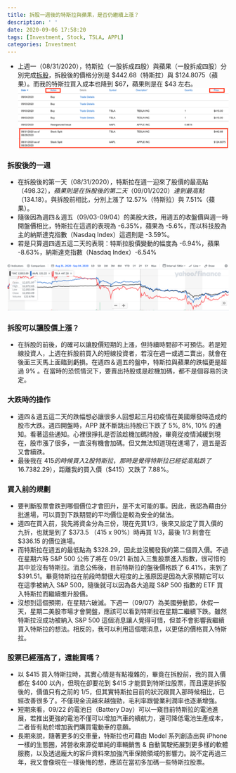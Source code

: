 ```yaml
---
title: 拆股一週後的特斯拉與蘋果，是否仍繼續上漲？
description: ' '
date: 2020-09-06 17:58:20
tags: [Investment, Stock, TSLA, APPL]
categories: Investment
---
```

- 上週一（08/31/2020），特斯拉（一股拆成四股）與蘋果（一股拆成四股）分別完成[拆股](https://ycjhuo.gitlab.io/2020/08/30/How-Tesla-Soar-600-in-6-month/)，拆股後的價格分別是 $442.68（特斯拉）與 $124.8075（蘋果）。而我的特斯拉買入成本也降到 $67，蘋果則是在 $43 左右。
![12-1](../images/12-1.png)

### 拆股後的一週
- 在拆股後的第一天（08/31/2020），特斯拉在週一迎來了股價的最高點（$498.32），蘋果則是在拆股後的第二天（09/01/2020）達到最高點（$134.18）。與拆股前相比，分別上漲了 12.57%（特斯拉）與 7.51%（蘋果）。
- 隨後因為週四＆週五（09/03-09/04）的美股大跌，用週五的收盤價與週一時開盤價相比，特斯拉在這週的表現為 -6.35%，蘋果為 -5.6%，而以科技股為主的納斯達克指數（Nasdaq Index）這週則是 -3.59%。
- 若是只算週四週五這二天的表現：特斯拉股價變動的幅度為 -6.94%，蘋果 -8.63%，納斯達克指數（Nasdaq Index）-6.54%

![12-2](../images/12-2.png)

### 拆股可以讓股價上漲？
- 在拆股的前後，的確可以讓股價短期的上漲，但持續時間卻不可預估。若是短線投資人，上週在拆股前買入的短線投資者，若沒在週一或週二賣出，就會在後面三天馬上面臨到虧損。在週四＆週五的盤中，特斯拉與蘋果的跌幅更是超過 9% 。在當時的恐慌情況下，要賣出持股或是趁機加碼，都不是個容易的決定。

### 大跌時的操作
- 週四＆週五這二天的跌幅想必讓很多人回想起三月初疫情在美國爆發時造成的股市大跌。週四開盤時，APP 就不斷跳出持股已下跌了 5%, 8%, 10% 的通知。看著這些通知。心裡很掙扎是否該趁機加碼持股，畢竟從疫情減緩到現在，股市漲了很多，一直沒有機會加碼。但又無法知道現在進場了，週五是否又會續跌。
- 最後我在 $415 的時候買入 2 股特斯拉，那時是覺得特斯拉已經從高點跌了 16.7%，就算是從拆股時的價格來看，也有 6.25% 的跌幅，以特斯拉最近幾個月的漲勢，有這樣的跌幅並不多見。結果在週四買了後，週五跌幅再來到最低點（$382.29），距離我的買入價（$415）又跌了 7.88%。

### 買入前的規劃
- 要判斷股票會跌到哪個價位才會回升，是不太可能的事。因此，我認為藉由分批進場，可以買到下跌期間的平均價位是較為安全的做法。
- 週四在買入前，我先將資金分為三份，現在先買1/3，後來又設定了買入價的九折，也就是到了 $373.5 （415 x 90%）時再買 1/3，最後 1/3 則會在 $336.15 的價位進場。
- 而特斯拉在週五的最低點為 $328.29，因此並沒觸發我的第二個買入價。不過在星期六時 S&P 500 公佈了將在 09/21 新加入三隻股票進入指數，很可惜的其中並沒有特斯拉。消息公佈後，目前特斯拉的盤後價格跌了 6.41%，來到了 $391.51。畢竟特斯拉在前段時間很大程度的上漲原因是因為大家預期它可以在這季被納入 S&P 500，隨後就可以因為各大追蹤 S&P 500 指數的 ETF 買入特斯拉而繼續推升股價。
- 沒想到這個預期，在星期六破滅。下週一（09/07）為美國勞動節，休假一天，星期二美股市場才會開盤，應該可以看到特斯拉在星期二繼續下跌。雖然特斯拉沒成功被納入 S&P 500 這個消息讓人覺得可惜，但並不會影響我繼續買入特斯拉的想法。相反的，我可以利用這個壞消息，以更低的價格買入特斯拉。

### 股票已經漲高了，還能買嗎？
- 以 $415 買入特斯拉時，其實心情是有點複雜的，畢竟在拆股前，我的買入價都在 $400 以內，但現在卻要花到 $415 才能買到特斯拉股票，而且還是拆股後的，價值只有之前的 1/5，但其實特斯拉目前的狀況跟買入那時候相比，已經改善很多了。不僅現金流越來越強勁，毛利率跟營業利潤率也逐漸增強。
- 短期來看，09/22 的電池日（Battery Day）可以一窺目前特斯拉的電池進展，若推出更強的電池不僅可以增加汽車的續航力，還可降低電池生產成本，二者皆有助於增加我們購買電動車的意願。
- 長期來說，隨著更多的交車量，特斯拉也可藉由 Model 系列創造出與 iPhone 一樣的生態圈，將營收來源從單純的車輛銷售 & 自動駕駛拓展到更多樣的軟體服務，以及透過龐大的客戶資料來加強汽車保險領域的影響力。說不定再過三年，我又會像現在一樣後悔的想，應該在當初多加碼一些特斯拉股票。